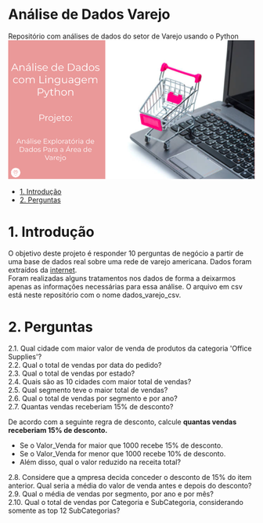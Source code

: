 # Análise de Dados Varejo
Repositório com análises de dados do setor de Varejo usando o Python
![imagem](Dados_varejo.png)

- [1. Introdução](#1-introdução)
- [2. Perguntas](#2-perguntas)

# 1. Introdução
O objetivo deste projeto é responder 10 perguntas de negócio a partir de uma base de dados real sobre uma rede de varejo americana. Dados foram extraídos da [internet](https://community.tableau.com/s/question/0D54T00000CWeX8SAL/sample-superstore-sales-excelxls).<br/>
Foram realizadas alguns tratamentos nos dados de forma a deixarmos apenas as informações necessárias para essa análise. O arquivo em csv está neste repositório com o nome dados_varejo_csv.

# 2. Perguntas

2.1. Qual cidade com maior valor de venda de produtos da categoria 'Office Supplies'?<br/>
2.2. Qual o total de vendas por data do pedido?<br/>
2.3. Qual o total de vendas por estado?<br/>
2.4. Quais são as 10 cidades com maior total de vendas?<br/>
2.5. Qual segmento teve o maior total de vendas?<br/>
2.6. Qual o total de vendas por segmento e por ano?<br/>
2.7. Quantas vendas receberiam 15% de desconto?<br/>

De acordo com a seguinte regra de desconto, calcule __quantas vendas receberiam 15% de desconto.__<br/>
- Se o Valor_Venda for maior que 1000 recebe 15% de desconto.
- Se o Valor_Venda for menor que 1000 recebe 10% de desconto.
- Além disso, qual o valor reduzido na receita total?<br/>

2.8. Considere que a qmpresa decida conceder o desconto de 15% do item anterior. Qual seria a média do valor de venda antes e depois do desconto?<br/>
2.9. Qual o média de vendas por segmento, por ano e por mês?<br/>
2.10. Qual o total de vendas por Categoria e SubCategoria, considerando somente as top 12 SubCategorias? 
